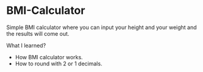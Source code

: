 # BMI-Calculator
Simple BMI calculator where you can input your height and your weight and the results will come out.

What I learned?

- How BMI calculator works.
- How to round with 2 or 1 decimals.

